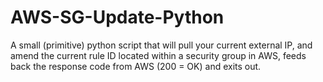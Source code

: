 # AWS-SG-Update-Python
A small (primitive) python script that will pull your current external IP, and amend the current rule ID located within a security group in AWS, feeds back the response code from AWS (200 = OK) and exits out.

